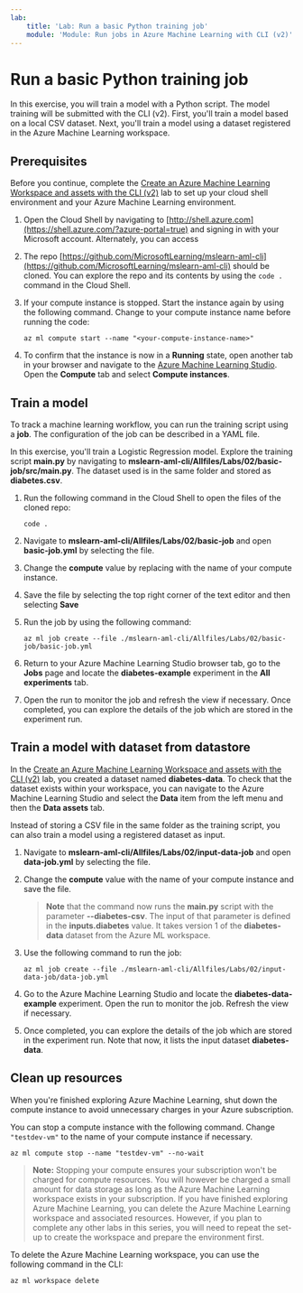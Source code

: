 ```yaml
---
lab:
    title: 'Lab: Run a basic Python training job'
    module: 'Module: Run jobs in Azure Machine Learning with CLI (v2)'
---
```


# Run a basic Python training job

In this exercise, you will train a model with a Python script. The model training will be submitted with the CLI (v2). First, you'll train a model based on a local CSV dataset. Next, you'll train a model using a dataset registered in the Azure Machine Learning workspace.

## Prerequisites

Before you continue, complete the [Create an Azure Machine Learning Workspace and assets with the CLI (v2)](01-create-workspace.md) lab to set up your cloud shell environment and your Azure Machine Learning environment.

1. Open the Cloud Shell by navigating to [http://shell.azure.com](https://shell.azure.com/?azure-portal=true) and signing in with your Microsoft account. Alternately, you can access
1. The repo [https://github.com/MicrosoftLearning/mslearn-aml-cli](https://github.com/MicrosoftLearning/mslearn-aml-cli) should be cloned. You can explore the repo and its contents by using the `code .` command in the Cloud Shell.
1. If your compute instance is stopped. Start the instance again by using the following command. Change <your-compute-instance-name> to your compute instance name before running the code:

    ```azurecli
    az ml compute start --name "<your-compute-instance-name>"
    ```

1. To confirm that the instance is now in a **Running** state, open another tab in your browser and navigate to the [Azure Machine Learning Studio](https://ml.azure.com). Open the **Compute** tab and select **Compute instances**.

## Train a model

To track a machine learning workflow, you can run the training script using a **job**. The configuration of the job can be described in a YAML file.

In this exercise, you'll train a Logistic Regression model. Explore the training script **main.py** by navigating to **mslearn-aml-cli/Allfiles/Labs/02/basic-job/src/main.py**. The dataset used is in the same folder and stored as **diabetes.csv**.

1. Run the following command in the Cloud Shell to open the files of the cloned repo:

    ```azurecli
    code .
    ```

1. Navigate to **mslearn-aml-cli/Allfiles/Labs/02/basic-job** and open **basic-job.yml** by selecting the file.
1. Change the **compute** value by replacing <your-compute-instance-name> with the name of your compute instance.
1. Save the file by selecting the top right corner of the text editor and then selecting **Save**
1. Run the job by using the following command:

    ```azurecli
    az ml job create --file ./mslearn-aml-cli/Allfiles/Labs/02/basic-job/basic-job.yml
    ```

1. Return to your Azure Machine Learning Studio browser tab, go to the **Jobs** page and locate the **diabetes-example** experiment in the **All experiments** tab.
1. Open the run to monitor the job and refresh the view if necessary. Once completed, you can explore the details of the job which are stored in the experiment run.

## Train a model with dataset from datastore

In the [Create an Azure Machine Learning Workspace and assets with the CLI (v2)](Instructions/Labs/01-create-workspace.md) lab, you created a dataset named **diabetes-data**. To check that the dataset exists within your workspace, you can navigate to the Azure Machine Learning Studio and select the **Data** item from the left menu and then the **Data assets** tab.

Instead of storing a CSV file in the same folder as the training script, you can also train a model using a registered dataset as input.

1. Navigate to **mslearn-aml-cli/Allfiles/Labs/02/input-data-job** and open **data-job.yml** by selecting the file.
1. Change the **compute** value <your-compute-instance-name> with the name of your compute instance and save the file.

    > **Note** that the command now runs the **main.py** script with the parameter **--diabetes-csv**. The input of that parameter is defined in the **inputs.diabetes** value. It takes version 1 of the **diabetes-data** dataset from the Azure ML workspace.

1. Use the following command to run the job:

    ```azurecli
    az ml job create --file ./mslearn-aml-cli/Allfiles/Labs/02/input-data-job/data-job.yml
    ```

1. Go to the Azure Machine Learning Studio and locate the **diabetes-data-example** experiment. Open the run to monitor the job. Refresh the view if necessary. 
1. Once completed, you can explore the details of the job which are stored in the experiment run. Note that now, it lists the input dataset **diabetes-data**.

## Clean up resources

When you're finished exploring Azure Machine Learning, shut down the compute instance to avoid unnecessary charges in your Azure subscription.

You can stop a compute instance with the following command. Change `"testdev-vm"` to the name of your compute instance if necessary.

```azurecli
az ml compute stop --name "testdev-vm" --no-wait
```

> **Note:** Stopping your compute ensures your subscription won't be charged for compute resources. You will however be charged a small amount for data storage as long as the Azure Machine Learning workspace exists in your subscription. If you have finished exploring Azure Machine Learning, you can delete the Azure Machine Learning workspace and associated resources. However, if you plan to complete any other labs in this series, you will need to repeat the set-up to create the workspace and prepare the environment first.

To delete the Azure Machine Learning workspace, you can use the following command in the CLI:

```azurecli
az ml workspace delete
```
